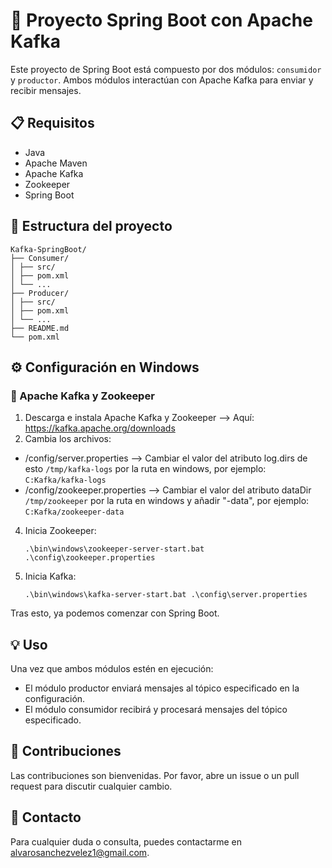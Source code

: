 # 🚀 Proyecto Spring Boot con Apache Kafka

Este proyecto de Spring Boot está compuesto por dos módulos: `consumidor` y `productor`. Ambos módulos interactúan con Apache Kafka para enviar y recibir mensajes.

## 📋 Requisitos

- Java
- Apache Maven 
- Apache Kafka 
- Zookeeper 
- Spring Boot

## 📂 Estructura del proyecto

```
Kafka-SpringBoot/
├── Consumer/
│ ├── src/
│ ├── pom.xml
│ └── ...
├── Producer/
│ ├── src/
│ ├── pom.xml
│ └── ...
├── README.md
└── pom.xml
```


## ⚙️ Configuración en Windows

### 🐘 Apache Kafka y Zookeeper

1. Descarga e instala Apache Kafka y Zookeeper --> Aquí: https://kafka.apache.org/downloads
2. Cambia los archivos:
  - /config/server.properties --> Cambiar el valor del atributo log.dirs de esto ```/tmp/kafka-logs``` por la ruta en windows, por ejemplo: ```C:Kafka/kafka-logs```
  - /config/zookeeper.properties --> Cambiar el valor del atributo dataDir ```/tmp/zookeeper``` por la ruta en windows y añadir "-data", por ejemplo: ```C:Kafka/zookeeper-data```
4. Inicia Zookeeper:
    ```
    .\bin\windows\zookeeper-server-start.bat .\config\zookeeper.properties
    ```
5. Inicia Kafka:
    ```
    .\bin\windows\kafka-server-start.bat .\config\server.properties
    ```
Tras esto, ya podemos comenzar con Spring Boot.

## 💡 Uso

Una vez que ambos módulos estén en ejecución:

- El módulo productor enviará mensajes al tópico especificado en la configuración.
- El módulo consumidor recibirá y procesará mensajes del tópico especificado.

## 🤝 Contribuciones

Las contribuciones son bienvenidas. Por favor, abre un issue o un pull request para discutir cualquier cambio.

## 📧 Contacto

Para cualquier duda o consulta, puedes contactarme en [alvarosanchezvelez1@gmail.com](mailto:alvarosanchezvelez1@gmail.com).
